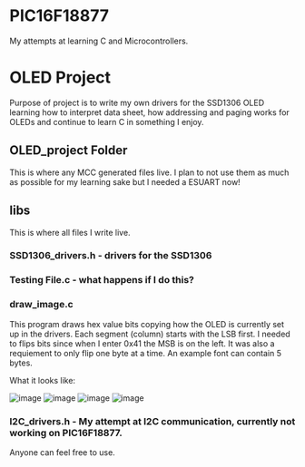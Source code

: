 # PIC16F18877
My attempts at learning C and Microcontrollers.

# OLED Project
Purpose of project is to write my own drivers for the SSD1306 OLED learning how to interpret data sheet, how addressing and paging works for OLEDs and continue to learn C in something I enjoy. 
## OLED_project Folder
This is where any MCC generated files live. I plan to not use them as much as possible for my learning sake but I needed a ESUART now! 
## libs
This is where all files I write live. 
### SSD1306_drivers.h - drivers for the SSD1306
### Testing File.c - what happens if I do this?
### draw_image.c 
This program draws hex value bits copying how the OLED is currently set up in the drivers. Each segment (column) starts with the LSB first. I needed to flips bits since when I enter 0x41 the MSB is on the left. It was also a requiement to only flip one byte at a time. An example font can contain 5 bytes. 

What it looks like:

![image](https://user-images.githubusercontent.com/60046091/155479126-87249629-a528-4b38-b4f4-f66e22e43925.png)
![image](https://user-images.githubusercontent.com/60046091/155479174-fc7d6eb9-7ba1-4f92-ae96-789b716c3a81.png)
![image](https://user-images.githubusercontent.com/60046091/155479223-96e0adf2-dc60-48e2-9e02-777e40fc0c44.png)
![image](https://user-images.githubusercontent.com/60046091/155479267-9b27d0a4-288d-4a5b-9b63-cd9761c1b0f6.png)

### I2C_drivers.h - My attempt at I2C communication, currently not working on PIC16F18877. 

Anyone can feel free to use. 
